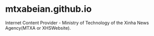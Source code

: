 # mtxabeian.github.io
Internet Content Provider - Ministry of Technology of the Xinha News Agency(MTXA or XHSWebsite).
